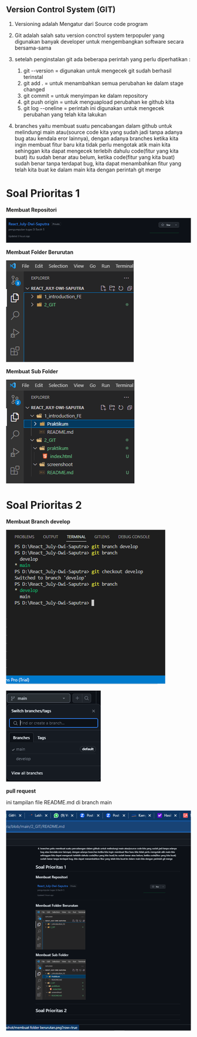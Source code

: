 **<h2>Version Control System (GIT)</h2>**

1. Versioning adalah Mengatur dari Source code program

2. Git adalah salah satu version conctrol system terpopuler  yang digunakan banyak developer untuk mengembangkan software secara bersama-sama

3. setelah penginstalan git ada beberapa perintah yang perlu diperhatikan :
    1. git --version = digunakan untuk mengecek git sudah berhasil terinstal
    2. git add . = untuk menambahkan semua perubahan ke dalam stage changed
    3. git commit = untuk menyimpan ke dalam repository
    4. git push origin = untuk menguapload perubahan ke github kita 
    5. git log --oneline = perintah ini digunakan untuk mengecek perubahan yang telah kita lakukan

4. branches yaitu membuat suatu pencabangan dalam github untuk melindungi main atau(source code kita yang sudah jadi tanpa adanya bug atau kendala eror lainnya), dengan adanya branches ketika kita ingin membuat fitur baru kita tidak perlu mengotak atik main kita sehinggan kita dapat mengecek terlebih dahulu code(fitur yang kita buat) itu sudah benar atau belum, ketika code(fitur yang kita buat) sudah benar tanpa terdapat bug, kita dapat menambahkan fitur yang telah kita buat ke dalam main kita dengan perintah git merge

**<h1>Soal Prioritas 1</h1>**

**Membuat Repositori**

![make repositori](https://github.com/julydsp/React_July-Dwi-Saputra/blob/main/2_GIT/screnshot/membuat%20repository.png?row=true)

**Membuat Folder Berurutan**

![make folder](https://github.com/julydsp/React_July-Dwi-Saputra/blob/main/2_GIT/screnshot/membuat%20folder%20berurutan.png?row=true)

**Membuat Sub Folder**

![make sub folder](https://github.com/julydsp/React_July-Dwi-Saputra/blob/main/2_GIT/screnshot/membuat%20sub%20folder.png?row=true)

**<h1>Soal Prioritas 2</h1>**

**Membuat Branch develop**

![make branch](https://github.com/julydsp/React_July-Dwi-Saputra/blob/develop/2_GIT/screnshot/membuat%20branch.png?row=true)

![branch](https://github.com/julydsp/React_July-Dwi-Saputra/blob/develop/2_GIT/screnshot/branch.png?row=true)

**pull request**

ini tampilan file README.md di branch main 

![view main branch](https://github.com/julydsp/React_July-Dwi-Saputra/blob/develop/2_GIT/screnshot/view%20main%20branch.png?row=true)





